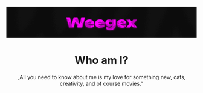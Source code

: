 ![Header](https://github.com/weegex/weegex/blob/main/header.jpg)

<h1 align="center">Who am I?</h1>
<p align="center">„All you need to know about me is my love for something new, cats, creativity, and of course movies.”</p>
